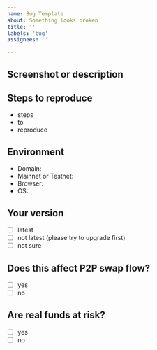 ```yaml
---
name: Bug Template
about: Something looks broken
title: ''
labels: 'bug'
assignees: ''

---
```

<!-- Please use English -->

## Screenshot or description

<!-- You can use Ctrl+V to place screenshots right into GitHub issue -->


## Steps to reproduce

- steps
- to
- reproduce

## Environment

- Domain: 
- Mainnet or Testnet: 
- Browser: 
- OS: 

## Your version

- [ ] latest
- [ ] not latest (please try to upgrade first)
- [ ] not sure

## Does this affect P2P swap flow?

- [ ] yes
- [ ] no

## Are real funds at risk?

- [ ] yes
- [ ] no
